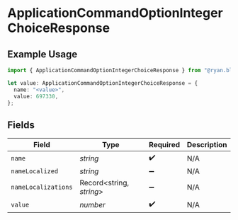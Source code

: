 # ApplicationCommandOptionIntegerChoiceResponse

## Example Usage

```typescript
import { ApplicationCommandOptionIntegerChoiceResponse } from "@ryan.blunden/discord/models/components";

let value: ApplicationCommandOptionIntegerChoiceResponse = {
  name: "<value>",
  value: 697330,
};
```

## Fields

| Field                    | Type                     | Required                 | Description              |
| ------------------------ | ------------------------ | ------------------------ | ------------------------ |
| `name`                   | *string*                 | :heavy_check_mark:       | N/A                      |
| `nameLocalized`          | *string*                 | :heavy_minus_sign:       | N/A                      |
| `nameLocalizations`      | Record<string, *string*> | :heavy_minus_sign:       | N/A                      |
| `value`                  | *number*                 | :heavy_check_mark:       | N/A                      |